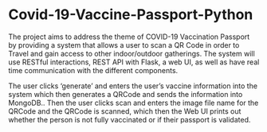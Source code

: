 # Covid-19-Vaccine-Passport-Python

The project aims to address the theme of COVID-19 Vaccination Passport by providing a system that allows a user to scan a QR Code in order to Travel and gain access to other indoor/outdoor gatherings. The system will use RESTful interactions, REST API with Flask, a web UI, as well as have real time communication with the different components. 

The user clicks ‘generate’ and enters the user’s vaccine information into the system which then generates a QRCode and sends the information into MongoDB.. Then the user clicks scan and enters the image file name for the QRCode and the QRCode is scanned, which then the Web UI prints out whether the person is not fully vaccinated or if their passport is validated.
